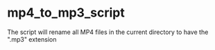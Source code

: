 # mp4_to_mp3_script
The script will rename all MP4 files in the current directory to have the ".mp3" extension
